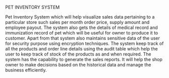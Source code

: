 PET INVENTORY SYSTEM


Pet Inventory System which will help visualize sales data pertaining to a particular store such sales per month order price, 
supply amount and employee payout. The system also gets the details of medical record and immunization record of pet which will be useful for owner to produce it to customer. Apart from that system also maintains sensitive data of the user for security purpose using encryption techniques. 
The system keep track of all the products and order line details using the audit table which help the user to keep track of stock of the products as and when required.
The system has the capability to generate the sales reports. 
It will help the shop owner to make decisions based on the historical data and manage the business efficiently.

